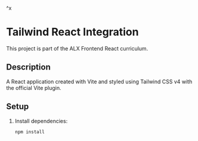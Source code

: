 ^x
# Tailwind React Integration

This project is part of the ALX Frontend React curriculum.

## Description
A React application created with Vite and styled using Tailwind CSS v4 with the official Vite plugin.

## Setup
1. Install dependencies:
   ```bash
   npm install
